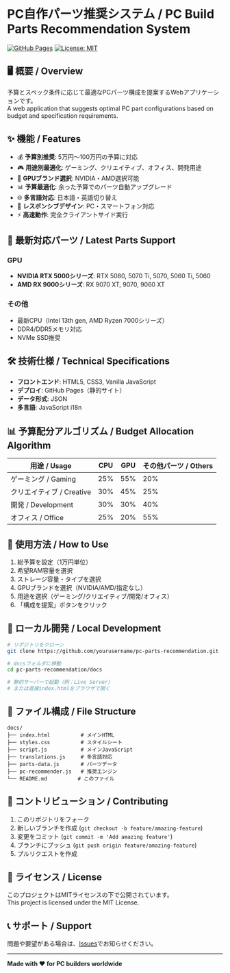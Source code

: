 # PC自作パーツ推奨システム / PC Build Parts Recommendation System

[![GitHub Pages](https://img.shields.io/badge/GitHub%20Pages-Live-brightgreen)](https://yourusername.github.io/pc-parts-recommendation/)
[![License: MIT](https://img.shields.io/badge/License-MIT-blue.svg)](https://opensource.org/licenses/MIT)

## 🖥️ 概要 / Overview

予算とスペック条件に応じて最適なPCパーツ構成を提案するWebアプリケーションです。  
A web application that suggests optimal PC part configurations based on budget and specification requirements.

## ✨ 機能 / Features

- 💰 **予算別推奨**: 5万円〜100万円の予算に対応
- 🎮 **用途別最適化**: ゲーミング、クリエイティブ、オフィス、開発用途
- 🔧 **GPUブランド選択**: NVIDIA・AMD選択可能
- 📊 **予算最適化**: 余った予算でのパーツ自動アップグレード
- 🌐 **多言語対応**: 日本語・英語切り替え
- 📱 **レスポンシブデザイン**: PC・スマートフォン対応
- ⚡ **高速動作**: 完全クライアントサイド実行

## 🚀 最新対応パーツ / Latest Parts Support

### GPU
- **NVIDIA RTX 5000シリーズ**: RTX 5080, 5070 Ti, 5070, 5060 Ti, 5060
- **AMD RX 9000シリーズ**: RX 9070 XT, 9070, 9060 XT

### その他
- 最新CPU（Intel 13th gen, AMD Ryzen 7000シリーズ）
- DDR4/DDR5メモリ対応
- NVMe SSD推奨

## 🛠️ 技術仕様 / Technical Specifications

- **フロントエンド**: HTML5, CSS3, Vanilla JavaScript
- **デプロイ**: GitHub Pages（静的サイト）
- **データ形式**: JSON
- **多言語**: JavaScript i18n

## 📊 予算配分アルゴリズム / Budget Allocation Algorithm

| 用途 / Usage | CPU | GPU | その他パーツ / Others |
|--------------|-----|-----|--------------------|
| ゲーミング / Gaming | 25% | 55% | 20% |
| クリエイティブ / Creative | 30% | 45% | 25% |
| 開発 / Development | 30% | 30% | 40% |
| オフィス / Office | 25% | 20% | 55% |

## 🎯 使用方法 / How to Use

1. 総予算を設定（1万円単位）
2. 希望RAM容量を選択
3. ストレージ容量・タイプを選択
4. GPUブランドを選択（NVIDIA/AMD/指定なし）
5. 用途を選択（ゲーミング/クリエイティブ/開発/オフィス）
6. 「構成を提案」ボタンをクリック

## 🔧 ローカル開発 / Local Development

```bash
# リポジトリをクローン
git clone https://github.com/yourusername/pc-parts-recommendation.git

# docsフォルダに移動
cd pc-parts-recommendation/docs

# 静的サーバーで起動（例：Live Server）
# または直接index.htmlをブラウザで開く
```

## 📁 ファイル構成 / File Structure

```
docs/
├── index.html          # メインHTML
├── styles.css          # スタイルシート
├── script.js           # メインJavaScript
├── translations.js     # 多言語対応
├── parts-data.js       # パーツデータ
├── pc-recommender.js   # 推奨エンジン
└── README.md          # このファイル
```

## 🤝 コントリビューション / Contributing

1. このリポジトリをフォーク
2. 新しいブランチを作成 (`git checkout -b feature/amazing-feature`)
3. 変更をコミット (`git commit -m 'Add amazing feature'`)
4. ブランチにプッシュ (`git push origin feature/amazing-feature`)
5. プルリクエストを作成

## 📄 ライセンス / License

このプロジェクトはMITライセンスの下で公開されています。  
This project is licensed under the MIT License.

## 📞 サポート / Support

問題や要望がある場合は、[Issues](https://github.com/yourusername/pc-parts-recommendation/issues)でお知らせください。

---

**Made with ❤️ for PC builders worldwide**